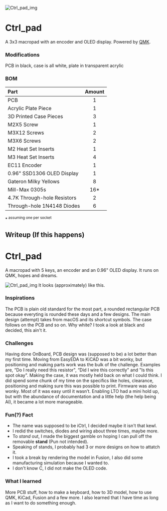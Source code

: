 ![Ctrl_pad_img](https://github.com/user-attachments/assets/836ae5a9-e44c-481e-95a0-891602f4a99e)

# Ctrl_pad
A 3x3 macropad with an encoder and OLED display. Powered by [QMK](https://github.com/qmk/qmk_firmware).

### Modifications
PCB in black, case is all white, plate in transparent acrylic

### BOM
|            Part            | Amount |
|           :-----           | :----: |
| PCB                        | 1      |
| Acrylic Plate Piece        | 1      |
| 3D Printed Case Pieces     | 3      |
| M2X5 Screw                 | 1      |
| M3X12 Screws               | 2      |
| M3X6 Screws                | 2      |
| M2 Heat Set Inserts        | 1      |
| M3 Heat Set Inserts        | 4      |
| EC11 Encoder               | 1      |
| 0.96" SSD1306 OLED Display | 1      |
| Gateron Milky Yellows      | 8      |
| Mill-Max 0305s             | 16*    |
| 4.7K Through-hole Resistors| 2      |
| Through-hole 1N4148 Diodes | 6      |

*<sup> assuming one per socket

## Writeup (If this happens)

# Ctrl_pad
A macropad with 5 keys, an encoder and an 0.96" OLED display. It runs on QMK, hopes and dreams.

![Ctrl_pad_img](https://github.com/user-attachments/assets/bd5f5bd5-9360-4550-bbef-66983b6ec37e)
It looks (approximately) like this. 

### Inspirations
The PCB is plain old standard for the most part, a rounded rectangular PCB because everyting is rounded these days and a few designs. The main design (attempt) takes from macOS and its shortcut symbols. The case follows on the PCB and so on. Why white? I took a look at black and decided, this ain't it.

### Challenges
Having done OnBoard, PCB design was (supposed to be) a lot better than my first time. Moving from EasyEDA to KiCAD was a bit wonky, but positioning and making parts work was the bulk of the challenge. Examples are, “Do I really need this resistor", “Did I wire this correctly" and "Is this spot okay". Making the case, it was mostly held back on what I could think. I did spend some chunk of my time on the specifics like holes, clearance, positioning and making sure this was possible to print. Firmware was also wonky. Most of it was easy until it wasn’t. Enabling LTO had a mini hold up, but with the abundance of documentation and a little help (the help being AI), it became a lot more manageable.

### Fun(?) Fact
- The name was supposed to be iCtrl, I decided maybe it isn't that kewl.
- I redid the switches, diodes and wiring about three times, maybe more.
- To _stand_ out, I made the biggest gamble on hoping I can pull off the removable **stand** (Pun not intended).
- Speaking of stands, I probably had 3 or more designs on how to attatch it.
- I took a break by rendering the model in Fusion, I also did some manufacturing simulation because I wanted to.
- I don't know C, I did not make the OLED code.

### What I learned
More PCB stuff, how to make a keyboard, how to 3D model, how to use QMK, KiCad, Fusion and a few more. I also learned that I have time as long as I want to do something enough. 
